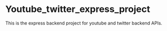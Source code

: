 # Youtube_twitter_express_project
This is the express backend project for youtube and twitter backend APIs.
